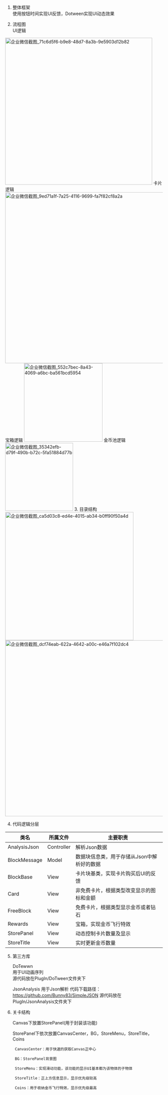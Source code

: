 1. 整体框架 <br>
  使用按钮时间实现UI反馈，Dotween实现UI动态效果
  
2. 流程图<br>
  UI逻辑
  <img width="470" alt="企业微信截图_71c6d5f6-b9e8-48d7-8a3b-9e5903d12b82" src="https://user-images.githubusercontent.com/93114635/140480933-dc5c68ba-3f01-4fab-a0b2-00dee7feed49.png">
  卡片逻辑
  <img width="547" alt="企业微信截图_9ed71a1f-7a25-4116-9699-fa7f82cf8a2a" src="https://user-images.githubusercontent.com/93114635/140481004-cfe219e4-61a9-435a-80a0-fbba31ae8e7a.png">
  宝箱逻辑
  <img width="251" alt="企业微信截图_552c7bec-8a43-4069-a6bc-ba561bcd5954" src="https://user-images.githubusercontent.com/93114635/140481074-87f30393-bf86-4a80-970f-3e9c3dc5ef65.png">
  金币池逻辑
  <img width="217" alt="企业微信截图_35342efb-d79f-490b-b72c-5fa51884d77b" src="https://user-images.githubusercontent.com/93114635/140481109-3d2cc955-cc34-4733-89e7-0466acbd0aa9.png">
3. 目录结构

<img width="410" alt="企业微信截图_ca5d03c8-ed4e-4015-ab34-b0ff90f50a4d" src="https://user-images.githubusercontent.com/93114635/140481283-659e8a1c-31ad-4720-b5fc-a7303962bddc.png">
<img width="563" alt="企业微信截图_dcf74eab-622a-4642-a00c-e46a7f102dc4" src="https://user-images.githubusercontent.com/93114635/140481287-0d8e389a-ca41-4e18-a632-273d2ec95130.png">

4. 代码逻辑分层

| 类名 | 所属文件 | 主要职责 |
|-----|---------|--------|
| AnalysisJson | Controller | 解析Json数据 |
| BlockMessage | Model | 数据块信息类，用于存储从Json中解析好的数据 |
| BlockBase | View | 卡片块基类，实现卡片购买后UI的反馈 |
| Card | View | 非免费卡片，根据类型改变显示的图标和金额 |
| FreeBlock | View | 免费卡片，根据类型显示金币或者钻石 |
| Rewards | View | 宝箱，实现金币飞行特效 |
| StorePanel | View | 动态控制卡片数量及显示 |
| StoreTitle | View | 实时更新金币数量 |

5. 第三方库<br>

    DoTewwn<br>
    用于UI动画序列<br>
    源代码放在PlugIn/DoTween文件夹下<br>
    
    JsonAnalysis
    用于Json解析
    代码下载路径： https://github.com/Bunny83/SimpleJSON
    源代码放在PlugIn/JsonAnalysis文件夹下
    
6. 关卡结构<br>

    Canvas下放置StorePanel(用于封装该功能)
    
    StorePanel下依次放置CanvasCenter，BG，StoreMenu，StoreTitle，Coins
        
        CanvasCenter：用于快速的获取Canvas正中心
        
        BG：StorePanel背景图
        
        StoreMenu：实现滑动功能，该功能的显示UI基本都为该物体的子物体
        
        StoreTitle：正上方信息显示，显示优先级较高
        
        Coins：用于收纳金币飞行特效，显示优先级最高

